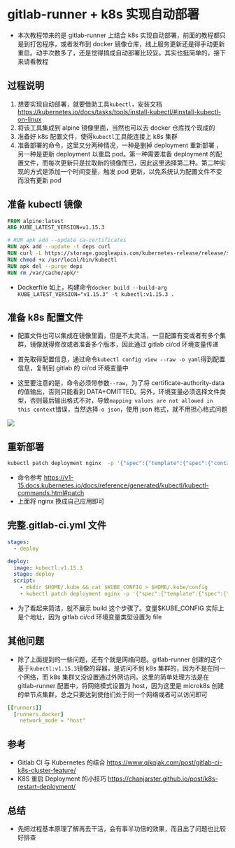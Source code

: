 # gitlab-runner + k8s 实现自动部署

- 本次教程带来的是 gitlab-runner 上结合 k8s 实现自动部署，前面的教程都只是到打包程序，或者发布到 docker 镜像仓库，线上服务更新还是得手动更新重启。动手次数多了，还是觉得搞成自动部署比较妥。其实也挺简单的，接下来请看教程

## 过程说明

1. 想要实现自动部署，就要借助工具`kubectl`，安装文档 https://kubernetes.io/docs/tasks/tools/install-kubectl/#install-kubectl-on-linux
2. 将该工具集成到 alpine 镜像里面，当然也可以去 docker 仓库找个现成的
3. 准备好 k8s 配置文件，使得`kubectl`工具能连接上 k8s 集群
4. 准备部署的命令，这里又分两种情况，一种是删掉 deployment 重新部署 ，另一种是更新 deployment 以重启 pod。第一种需要准备 deployment 的配置文件，而每次更新只是拉取新的镜像而已，因此这里选择第二种。第二种实现的方式是添加一个时间变量，触发 pod 更新，以免系统认为配置文件不变而没有更新 pod

## 准备 kubectl 镜像

```Dockerfile
FROM alpine:latest
ARG KUBE_LATEST_VERSION=v1.15.3

# RUN apk add --update ca-certificates
RUN apk add --update -t deps curl
RUN curl -L https://storage.googleapis.com/kubernetes-release/release/${KUBE_LATEST_VERSION}/bin/linux/amd64/kubectl -o /usr/local/bin/kubectl
RUN chmod +x /usr/local/bin/kubectl
RUN apk del --purge deps
RUN rm /var/cache/apk/*
```

- Dockerfile 如上，构建命令`docker build --build-arg KUBE_LATEST_VERSION="v1.15.3" -t kubectl:v1.15.3 .`

## 准备 k8s 配置文件

- 配置文件也可以集成在镜像里面，但是不太灵活，一旦配置有变或者有多个集群，镜像就得修改或者准备多个版本，因此通过 gitlab ci/cd 环境变量传递
- 首先取得配置信息，通过命令`kubectl config view --raw -o yaml`得到配置信息，复制到 gitlab 的 ci/cd 环境变量中

- 这里要注意的是，命令必须带参数`--raw`，为了将 certificate-authority-data 的值输出，否则只能看到 DATA+OMITTED。另外，环境变量必须选择文件类型，否则最后输出格式不对，导致`mapping values are not allowed in this context`错误，当然选择`-o json`，使用 json 格式，就不用担心格式问题

![ ](https://raw.githubusercontent.com/xxred/xxred.github.io/image/imgs20190928180402.png)

## 重新部署

```bash
kubectl patch deployment nginx  -p '{"spec":{"template":{"spec":{"containers":[{"name":"nginx","env":[{"name":"RESTART_TIME","value":"'$(date +%s)'"}]}]}}}}'
```

- 命令参考 https://v1-15.docs.kubernetes.io/docs/reference/generated/kubectl/kubectl-commands.html#patch
- 上面将 nginx 换成自己应用即可

## 完整.gitlab-ci.yml 文件

```yml
stages:
  - deploy

deploy:
  image: kubectl:v1.15.3
  stage: deploy
  script:
    - mkdir $HOME/.kube && cat $KUBE_CONFIG > $HOME/.kube/config
    - kubectl patch deployment nginx -p '{"spec":{"template":{"spec":{"containers":[{"name":"nginx","env":[{"name":"RESTART_TIME","value":"'$(date +%s)'"}]}]}}}}'
```

- 为了看起来简洁，就不展示 build 这个步骤了。变量\$KUBE_CONFIG 实际上是个地址，因为 gitlab ci/cd 环境变量类型设置为 file

## 其他问题

- 除了上面提到的一些问题，还有个就是网络问题。gitlab-runner 创建的这个基于`kubectl:v1.15.3`镜像的容器，是访问不到 k8s 集群的，因为不是在同一个网络，而 k8s 集群又没设置通过外网访问。这里的简单处理方法是在 gitlab-runner 配置中，将网络模式设置为 host，因为这里是 microk8s 创建的单节点集群，总之只要达到使他们处于同一个网络或者可以访问即可

```yaml
[[runners]]
  [runners.docker]
    network_mode = "host"
```

## 参考

- Gitlab CI 与 Kubernetes 的结合 https://www.qikqiak.com/post/gitlab-ci-k8s-cluster-feature/
- K8S 重启 Deployment 的小技巧 https://chanjarster.github.io/post/k8s-restart-deployment/

## 总结

- 先把过程基本原理了解再去干活，会有事半功倍的效果，而且出了问题也比较好排查
